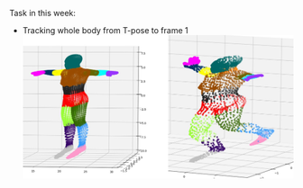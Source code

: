 Task in this week:
- Tracking whole body from T-pose to frame 1
![segmentation_point cloud from T-pose to frame 1](frame0_1.jpg)

